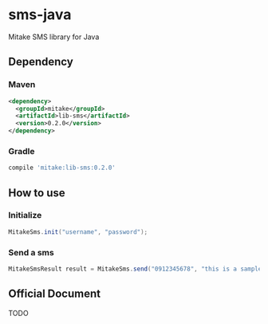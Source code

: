# sms-java

Mitake SMS library for Java

## Dependency

### Maven

```xml
<dependency>
  <groupId>mitake</groupId>
  <artifactId>lib-sms</artifactId>
  <version>0.2.0</version>
</dependency>
```

### Gradle

```groovy
compile 'mitake:lib-sms:0.2.0'
```

## How to use

### Initialize

```java
MitakeSms.init("username", "password");
```

### Send a sms

```java
MitakeSmsResult result = MitakeSms.send("0912345678", "this is a sample message");
```

## Official Document

TODO
